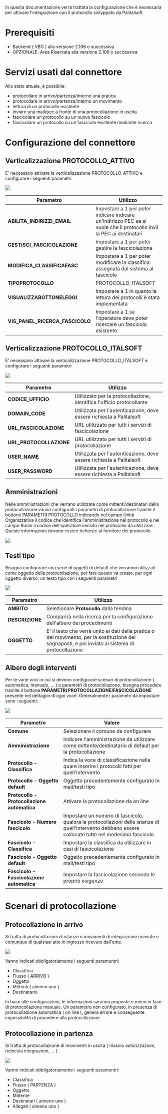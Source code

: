 In questa documentazione verrà trattata la configurazione che è necessaria per attivare l'integrazione con il protocollo svilyppato da Palitalsoft

# Prerequisiti

  - Backend ( VBG ) alla versione 2.106 o successiva
  - OPZIONALE: Area Riservata alla versione 2.106 o successiva

# Servizi usati dal connettore
Allo stato attuale, è possibile:
  - protocollare in arrivo/partenza/interno una pratica 
  - protocollare in arrivo/partenza/interno un movimento 
  - lettura di un protocollo esistente
  - inviare una mail/pec a fronte di una protocollazione in uscita
  - fascicolare un protocollo su un nuovo fascicolo
  - fascicolare un protocollo su un fascicolo esistente mediante ricerca

# Configurazione del connettore

## Verticalizzazione PROTOCOLLO_ATTIVO

E' necessario attivare la verticalizzazione PROTOCOLLO_ATTIVO e configurare i seguenti parametri

![](./immagini/italsoft/verticalizzazione_protocollo_attivo.png)

| Parametro | Utilizzo |
| ------ | ------ |
| **ABILITA_INDIRIZZI_EMAIL** | Impostare a 1 per poter indicare indicare un'indirizzo PEC se si vuole che il protocollo invii la PEC ai destinatari |
| **GESTISCI_FASCICOLAZIONE** | Impostare a 1 per poter gestire la fascicolazione |
| **MODIFICA_CLASSIFICAFASC** | Impostare a 1 per poter modificare la classifica assegnata dal sistema al fascicolo |
| **TIPOPROTOCOLLO** | PROTOCOLLO_ITALSOFT |
| **VISUALIZZABOTTONELEGGI** | Impostare a 1 in quanto la lettura dei protocolli è stata implementata |
| **VIS_PANEL_RICERCA_FASCICOLO** | Impostare a 1 se l'operatore deve poter ricercare un fascicolo esistente |

## Verticalizzazione PROTOCOLLO_ITALSOFT

E' necessario attivare la verticalizzazione PROTOCOLLO_ITALSOFT e configurare i seguenti parametri

![](./immagini/italsoft/verticalizzazione_protocollo_italsoft.png)

| Parametro | Utilizzo |
| ------ | ------ |
| **CODICE_UFFICIO** | Utilizzato per la protocollazione, identifica l'ufficio protocollante |
| **DOMAIN_CODE** | Utilizzata per l'autenticazione, deve essere richiesta a Palitalsoft |
| **URL_FASCICOLAZIONE** | URL utilizzato per tutti i servizi di fascicolazione |
| **URL_PROTOCOLLAZIONE** | URL utilizzato per tutti i servizi di protocollazione |
| **USER_NAME** | Utilizzata per l'autenticazione, deve essere richiesta a Palitalsoft |
| **USER_PASSWORD** | Utilizzata per l'autenticazione, deve essere richiesta a Palitalsoft |

## Amministrazioni

Nelle amministrazioni che verrano utilizzate come mittenti/destinatari della protocollazione vanno configurati i parametri di protocollazione tramite il bottone PARAMETRI PROTOCOLLO indicando 
nel campo Unità Organizzativa il codice che identifica l'amministrazione nel protocollo e nel campo Ruolo il codice dell'operatore censito nel protocollo da utilizzare.
Queste informazioni devono essere richieste al fornitore del protocollo

![](./immagini/italsoft/amministrazioni.png)

## Testi tipo

Bisogna configurare una serie di oggetti di default che verranno utilizzati come oggetto della protocollazione; per fare questo va creato, per ogni oggetto diverso, un testo tipo con i seguenti parametri

![](./immagini/italsoft/mail_testi_tipo.png)

| Parametro | Utilizzo |
| ------ | ------ |
| **AMBITO** | Selezionare **Protocollo** dalla tendina |
| **DESCRIZIONE** | Comparirà nella ricerca per la configurazione dell'albero dei procedimenti |
| **OGGETTO** | E' il testo che verrà unito ai dati della pratica o del movimento, per la sostituzione dei segnaposti, e poi inviato al sistema di protocollazione |

## Albero degli interventi

Per le varie voci in cui si devono configurare scenari di protocollazione ( automatica, manuale, ... ) e parametri di protocollazione, bisogna procedere tramite il bottone **PARAMETRI PROTOCOLLAZIONE/FASCICOLAZIONE** presente nel dettaglio di ogni voce.
Generalmente i parametri da impostare sono i seguenti:

![](./immagini/italsoft/alberoproc_protocollo.png)

| Parametro | Valore |
| ------ | ------ |
| **Comune** | Selezionare il comune da configurare |
| **Amministrazione** | Indicare l'amministrazione da utilizzare come mittente/destinatario di default per la protocollazione |
| **Protocollo - Classifica** | Indica la voce di classificazione nella quare inserire i protocolli fatti per quell'intervento |
| **Protocollo - Oggetto default** | Oggetto precedentemente configurato in mail/testi tipo |
| **Protocollo - Protocollazione automatica** | Attivare la protocollazione da on line |
| **Fascicolo - Numero fascicolo** | Impostare un numero di fascicolo, qualora le protocollazioni delle istanze di quell'intervento debbano essere collocate tutte nel medesimo fascicolo |
| **Fascicolo - Classifica** | Impostare la classifica da utilizzare in casi di fascicolazione |
| **Fascicolo - Oggetto default** | Oggetto precedentemente configurato in mail/testi tipo |
| **Fascicolo - Fascicolazione automatica** | Impostare la fascicolazione secondo le proprie esigenze |

# Scenari di protocollazione

## Protocollazione in arrivo

Si tratta di protocollazioni di istanze o movimenti di integrazione ricevute o comunque di qualsiasi atto in ingresso ricevuto dall'ente.

![](./immagini/italsoft/protocollazione_arrivo.png)

Vanno indicati obbligatoriamente i seguenti paramentri:
- Classifica 
- Flusso ( ARRIVO )
- Oggetto
- Mittenti ( almeno uno )
- Destinatario

In base alle configurazioni, le informazioni saranno proposte o meno in fase di protocollazione manuale.
Un parametro non configurato, in presenza di protocollazione automatica ( on line ), genera errore e conseguente impossibilità di procedere alla protocollazione

## Protocollazione in partenza

Si tratta di protocollazione di movimenti in uscita ( rilascio autorizzazioni, richiesta integrazioni, ... )

![](./immagini/italsoft/protocollazione_partenza.png)

Vanno indicati obbligatoriamente i seguenti paramentri:
- Classifica 
- Flusso ( PARTENZA )
- Oggetto
- Mittente
- Destinatari ( almeno uno )
- Allegati ( almeno uno )


